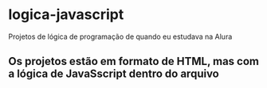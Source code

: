 # logica-javascript
Projetos de lógica de programação de quando eu estudava na Alura

## Os projetos estão em formato de HTML, mas com a lógica de JavaSscript dentro do arquivo
